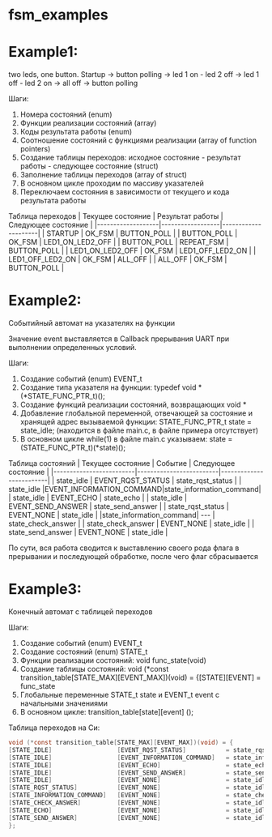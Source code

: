 # fsm_examples
# Example1: 
two leds, one button. Startup -> button polling -> led 1 on - led 2 off -> led 1 off - led 2 on -> all off -> button polling

Шаги:
1. Номера состояний (enum)
2. Функции реализации состояний (array)
3. Коды результата работы (enum)
4. Соотношение состояний с функциями реализации (array of function pointers)
5. Создание таблицы переходов: исходное состояние - результат работы - следующее состояние (struct)
6. Заполнение таблицы переходов (array of struct)
7. В основном цикле проходим по массиву указателей
8. Переключаем состояния в зависимости от текущего и кода результата работы

Таблица переходов
| Текущее состояние | Результат работы | Следующее состояние |
|-------------------|------------------|---------------------|
|     STARTUP       |     OK_FSM       |      BUTTON_POLL    |
|     BUTTON_POLL   |     OK_FSM       |  LED1_ON_LED2_OFF   |
|     BUTTON_POLL   |     REPEAT_FSM   |      BUTTON_POLL    |
| LED1_ON_LED2_OFF  |     OK_FSM       |  LED1_OFF_LED2_ON   |
| LED1_OFF_LED2_ON  |     OK_FSM       |       ALL_OFF       |
|     ALL_OFF       |     OK_FSM       |      BUTTON_POLL    |    
          
# Example2: 
Событийный автомат на указателях на функции

Значение event выставляется в Callback прерывания UART при выполнении определенных условий. 

Шаги:
1. Создание событий (enum) EVENT_t
2. Создание типа указателя на функции: typedef void *(*STATE_FUNC_PTR_t)();
3. Создание функций реализации состояний, возвращающих void *
4. Добавление глобальной переменной, отвечающей за состояние и хранящей адрес вызываемой функции: STATE_FUNC_PTR_t state = state_idle; (находится в файле main.c, в файле примера отсутствует) 
5. В основном цикле while(1) в файле main.c указываем: state = (STATE_FUNC_PTR_t)(*state)();

Таблица состояний
|    Текущее состояние    |          Событие        |   Следующее состояние   |
|-------------------------|-------------------------|-------------------------|
|        state_idle       |     EVENT_RQST_STATUS   |    state_rqst_status    |
|        state_idle       |EVENT_INFORMATION_COMMAND|state_information_command|
|        state_idle       |        EVENT_ECHO       |       state_echo        |
|        state_idle       |     EVENT_SEND_ANSWER   |    state_send_answer    |
|    state_rqst_status    |         EVENT_NONE      |       state_idle        |
|state_information_command|            ---          |    state_check_answer   |
|    state_check_answer   |        EVENT_NONE       |       state_idle        |
|    state_send_answer    |        EVENT_NONE       |       state_idle        |

По сути, вся работа сводится к выставлению своего рода флага в прерывании и последующей обработке, после чего флаг сбрасывается

# Example3: 
Конечный автомат с таблицей переходов

Шаги:
1. Создание событий (enum) EVENT_t
2. Создание состояний (enum) STATE_t
3. Функции реализации состояний: void func_state(void)
4. Создание таблицы состояний: 
void (*const transition_table[STATE_MAX][EVENT_MAX])(void) = {[STATE][EVENT] = func_state
5. Глобальные переменные STATE_t state и EVENT_t event с начальными значениями
6. В основном цикле: transition_table[state][event] ();

Таблица переходов на Си:
```C
void (*const transition_table[STATE_MAX][EVENT_MAX])(void) = {
[STATE_IDLE]                  [EVENT_RQST_STATUS]           = state_rqst_status,
[STATE_IDLE]                  [EVENT_INFORMATION_COMMAND]   = state_information_command,
[STATE_IDLE]                  [EVENT_ECHO]                  = state_echo,
[STATE_IDLE]                  [EVENT_SEND_ANSWER]           = state_send_answer,
[STATE_IDLE]                  [EVENT_NONE]                  = state_idle,
[STATE_RQST_STATUS]           [EVENT_NONE]                  = state_idle,
[STATE_INFORMATION_COMMAND]   [EVENT_NONE]                  = state_check_answer,
[STATE_CHECK_ANSWER]          [EVENT_NONE]                  = state_idle,
[STATE_ECHO]                  [EVENT_NONE]                  = state_idle,
[STATE_SEND_ANSWER]           [EVENT_NONE]                  = state_idle
};
